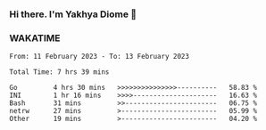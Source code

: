 ### Hi there. I'm Yakhya Diome 👋

### WAKATIME
<!--START_SECTION:waka-->

```text
From: 11 February 2023 - To: 13 February 2023

Total Time: 7 hrs 39 mins

Go         4 hrs 30 mins   >>>>>>>>>>>>>>>----------   58.83 %
INI        1 hr 16 mins    >>>>---------------------   16.63 %
Bash       31 mins         >>-----------------------   06.75 %
netrw      27 mins         >------------------------   05.99 %
Other      19 mins         >------------------------   04.20 %
```

<!--END_SECTION:waka-->
